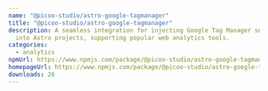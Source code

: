 ```yaml
---
name: "@picoo-studio/astro-google-tagmanager"
title: "@picoo-studio/astro-google-tagmanager"
description: A seamless integration for injecting Google Tag Manager snippets
  into Astro projects, supporting popular web analytics tools.
categories:
  - analytics
npmUrl: https://www.npmjs.com/package/@picoo-studio/astro-google-tagmanager
homepageUrl: https://www.npmjs.com/package/@picoo-studio/astro-google-tagmanager
downloads: 26
---
```

